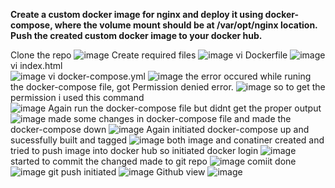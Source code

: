**Create a custom docker image for nginx and deploy it using docker-compose, where the volume mount should be at /var/opt/nginx location. Push the created custom docker image to your docker hub.**

Clone the repo
![image](https://github.com/NishaSujith/Dockerday12/assets/114727720/a3974263-f6b6-4511-b977-aee15260af8d)
Create required files
![image](https://github.com/NishaSujith/Dockerday12/assets/114727720/e701f675-d7e2-4d1a-a061-07e86fb4dde4)
vi Dockerfile
![image](https://github.com/NishaSujith/Dockerday12/assets/114727720/5cb65a87-7871-4f63-912e-6225e5833895)
vi index.html  
![image](https://github.com/NishaSujith/Dockerday12/assets/114727720/614f249a-70bf-4aea-af26-337eb8c61d21)
vi docker-compose.yml
![image](https://github.com/NishaSujith/Dockerday12/assets/114727720/838616b6-3f48-4566-81fa-13e4bb9d3c16)
the error occured while runing the docker-compose file, got Permission denied error.
![image](https://github.com/NishaSujith/Dockerday12/assets/114727720/4d5e4e31-998d-4fe5-b79c-8c83a2e45931)
so to get the permission i used this command  
![image](https://github.com/NishaSujith/Dockerday12/assets/114727720/25e5eb50-374c-4117-8eb9-a621efd358bf)
Again run the docker-compose file but didnt get the proper output
![image](https://github.com/NishaSujith/Dockerday12/assets/114727720/28454b2f-df55-41a0-9d13-4e74cffbabd8)
made some changes in docker-compose file and made the docker-compose down
![image](https://github.com/NishaSujith/Dockerday12/assets/114727720/923993d6-f652-4f1d-9e53-f9dbe21b810f)
Again initiated docker-compose up and sucessfully built and tagged 
![image](https://github.com/NishaSujith/Dockerday12/assets/114727720/e53bf07c-bd8d-4de2-b3da-158194316e76)
both image and conatiner created and tried to push image into docker hub so initiated docker login 
![image](https://github.com/NishaSujith/Dockerday12/assets/114727720/b0a2886e-a533-40f0-bc4e-e565fd80c37d)
started to commit the changed made to git repo 
![image](https://github.com/NishaSujith/Dockerday12/assets/114727720/7f091140-0fc7-4012-abb8-b0194f54a9dc)
comiit done
![image](https://github.com/NishaSujith/Dockerday12/assets/114727720/23f55b2a-bb20-4d6f-b9e9-3a0d569285e9)
git push initiated 
![image](https://github.com/NishaSujith/Dockerday12/assets/114727720/7a540ffd-e886-46c0-bc52-72e167b7cf9d)
Github view
![image](https://github.com/NishaSujith/Dockerday12/assets/114727720/e4e53dc9-554e-4641-b1a3-5db8e091e53c)
